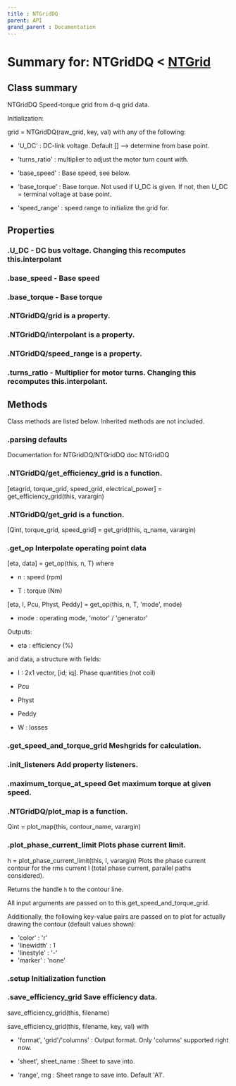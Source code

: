 ```yaml
---
title : NTGridDQ
parent: API
grand_parent : Documentation
---
```

# Summary for: **NTGridDQ**  < [NTGrid](NTGrid.html)

## Class summary

NTGridDQ Speed-torque grid from d-q grid data.

Initialization:

grid = NTGridDQ(raw_grid, key, val) with any of the following:

* 'U_DC' : DC-link voltage. Default [] --> determine from base
point.

* 'turns_ratio' : multiplier to adjust the motor turn count with.

* 'base_speed' : Base speed, see below.

* 'base_torque' : Base torque. Not used if U_DC is given. If not,
then U_DC = terminal voltage at base point.

* 'speed_range' : speed range to initialize the grid for.

## Properties

### .**U_DC** - DC bus voltage. Changing this recomputes this.interpolant

### .**base_speed** - Base speed

### .**base_torque** - Base torque

### .NTGridDQ/**grid** is a property.

### .NTGridDQ/**interpolant** is a property.

### .NTGridDQ/**speed_range** is a property.

### .**turns_ratio** - Multiplier for motor turns. Changing this recomputes this.interpolant.


## Methods

Class methods are listed below. Inherited methods are not included.

### .parsing defaults
Documentation for NTGridDQ/NTGridDQ
doc NTGridDQ

### .NTGridDQ/**get_efficiency_grid** is a function.
[etagrid, torque_grid, speed_grid, electrical_power] = get_efficiency_grid(this, varargin)

### .NTGridDQ/**get_grid** is a function.
[Qint, torque_grid, speed_grid] = get_grid(this, q_name, varargin)

### .**get_op** Interpolate operating point data

[eta, data] = get_op(this, n, T) where

* n : speed (rpm)

* T : torque (Nm)

[eta, I, Pcu, Physt, Peddy] = get_op(this, n, T, 'mode', mode)

* mode : operating mode, 'motor' / 'generator'

Outputs:

* eta : efficiency (%)

and data, a structure with fields:

* I : 2x1 vector, [id; iq]. Phase quantities (not coil)

* Pcu

* Physt

* Peddy

* W : losses

### .**get_speed_and_torque_grid** Meshgrids for calculation.

### .**init_listeners** Add property listeners.

### .**maximum_torque_at_speed** Get maximum torque at given speed.

### .NTGridDQ/**plot_map** is a function.
Qint = plot_map(this, contour_name, varargin)

### .**plot_phase_current_limit** Plots phase current limit.

h = plot_phase_current_limit(this, I, varargin)
Plots the phase current contour for the rms current I (total phase
current, parallel paths considered).

Returns the handle `h` to the contour line.

All input arguments are passed on to this.get_speed_and_torque_grid.

Additionally, the following key-value pairs are passed on to plot for
actually drawing the contour (default values shown):
* 'color' : 'r'
* 'linewidth' : 1
* 'linestyle' : '-'
* 'marker' : 'none'

### .setup Initialization function

### .**save_efficiency_grid** Save efficiency data.

save_efficiency_grid(this, filename)

save_efficiency_grid(this, filename, key, val) with

* 'format', 'grid'/'columns' : Output format. Only 'columns' supported
right now.

* 'sheet', sheet_name : Sheet to save into.

* 'range', rng : Sheet range to save into. Default 'A1'.


